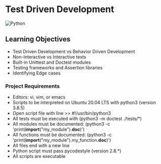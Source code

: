 # Test Driven Development
![Python](https://img.shields.io/badge/python-3670A0?style=for-the-badge&logo=python&logoColor=ffdd54)

## Learning Objectives
* Test Driven Development vs Behavior Driven Development
* Non-Interactive vs Interactive tests
* Built-in Unittest and Doctest modules
* Testing frameworks and Assertion libraries
* Identifying Edge cases

### Project Requirements
* Editors: vi, vim, or emacs
* Scripts to be interpreted on Ubuntu 20.04 LTS with python3 (version 3.8.5)
* Open script file with line >> #!/usr/bin/python3
* All tests must be executed with (python3 -m doctest ./tests/*)
* All modules must be documented: (python3 -c 'print(__import__("my_module").__doc__)')
* All functions must be documented: (python3 -c 'print(__import__("my_module").my_function.__doc__)')
* All files end with a new line
* Python script must pass pycodestyle (version 2.8.*)
* All scripts are executable
